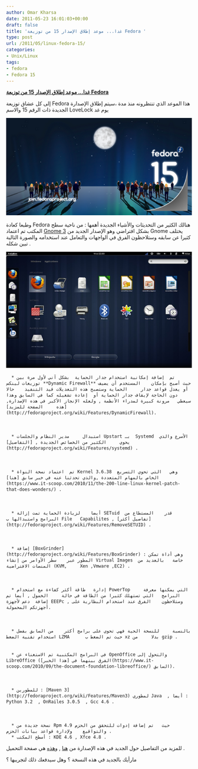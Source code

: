 ```yaml
---
author: Omar Kharsa
date: 2011-05-23 16:01:03+00:00
draft: false
title: 'غدا... موعد إطلاق الإصدار 15 من توزيعة Fedora '
type: post
url: /2011/05/linux-fedora-15/
categories:
- Unix/Linux
tags:
- fedora
- Fedora 15
---
```


**[غدا... موعد إطلاق الإصدار 15 من توزيعة Fedora](https://www.it-scoop.com/2011/05/linux-fedora-15/)**




إلى كل عشاق توزيعة Fedora  هذا الموعد الذي تنتظرونه منذ مدة ،سيتم إطلاق الإصدارة الجديدة ذات الرقم 15 والاسم LoveLock يوم غد




[![](dd.png)
](https://www.it-scoop.com/2011/05/linux-fedora-15/)

وطبعا كعادة Fedora  هنالك الكثير من التحديثات والأشياء الجديدة أهمها :
من 	ناحية سطح المكتب تم اعتماد [Gnome 3](http://fedoraproject.org/wiki/Features/Gnome3) بشكل افتراضي وهو الإصدار 	الجديد من Gnome  يختلف كثيرا 	عن سابقه  وستلاحظون الفرق في الواجهات 	والتعامل عند استخدامه والصورة التالية تبين شكله .

[![](Fedora-15-Linux-GNOME-3.jpg)
](https://www.it-scoop.com/2011/05/linux-fedora-15/)





	  * تم 	إضافة إمكانية استخدام جدار الحماية 	بشكل آني لأول مرة بين توزيعات لينكس **Dynamic Firewall** حيث أصبح بإمكان 	المستخدم أن يضيف أو يعدل قواعد جدار 	الحماية وستصبح هذه التعديلات قيد التنفيذ 	حالا دون الحاجة لإيقاف جدار الحماية أو 	إعادة تشغيله كما في السابق وهذا سيعطي 	مرونة كبيرة لمدراء الأنظمة , ولعله الإنجاز الأكبر في هذه الإصدارة, [هذه 	الصفحة للمزيد](http://fedoraproject.org/wiki/Features/DynamicFirewall).



	  * استبدال 	مدير النظام والجلسات Upstart بـ  Systemd  الأسرع والذي يحوي 	الكثير من الخصائص الجديدة , [التفاصيل](http://fedoraproject.org/wiki/Features/systemd) .



	  * تم 	اعتماد نسخة النواة Kernel 3.6.38  وهي 	التي تحوي التسريع الخاص بالمهام المتعددة ,والذي تحدثنا عنه في خبر سابق [هنا](https://www.it-scoop.com/2010/11/the-200-line-linux-kernel-patch-that-does-wonders/) .



	  * أيضا 	لزيادة الحماية تمت إزالة SETuid  قدر 	المستطاع من البرامج واستبدالها ب File 	Capabilites , [تفاصيل أكثر](http://fedoraproject.org/wiki/Features/RemoveSETUID) .



	  * إضافة [BoxGrinder](http://fedoraproject.org/wiki/Features/BoxGrinder) : وهي أداة تمكن المطور عبر 	سطر الأوامر من إنشاء Virtual Images  خاصة 	بالعديد من المنصات الافتراضية (KVM, 	Xen ,Vmware ,EC2) .



	  * إدارة 	طاقة أكثر كفاءة مع استخدام PowerTop  	التي يمكنها معرفة البرامج 	التي تستهلك كثيرا من الطاقة في حالة 	الخمول , أيضا تم إضافة 	دعم لأجهزة EEEPc , وستلاحظون 	الفرق عند استخدام البطارية على أجهزتكم المحمولة.



	  * بالنسبة 	للنسخة الحية فهي تحوي على برامج أكثر 	من السابق بفضل استخدام تقنية الضغط LZMA 	 حيث تم الضغط ب xz بدلا 	من gzip .


	  * في البرامج المكتبية تم الاستغناء عن OpenOffice والتحول إلى LibreOffice (الفرق بينهما في [هذا الخبر](https://www.it-scoop.com/2010/09/the-document-foundation-libreoffice/) السابق).



	  * للمطورين : [Maven 3](http://fedoraproject.org/wiki/Features/Maven3) لمطوري Java  , أيضا : Python 3.2  , OnRailes 3.0.5  , Gcc 4.6 .



	  * نسخة جديدة من Rpm 4.9 حيث 	تم إضافة إدوات للتحقق من الحزم والتواقيع 	ولإدارة قواعد بيانات الحزم .
	  * أسطح المكتب : KDE 4.6 , Xfce 4.8 .


للمزيد من التفاصيل حول الجديد في هذه الإصدارة من [هنا](http://fedoraproject.org/wiki/Releases/15/FeatureList) , و[هذه](http://fedoraproject.org/en/get-fedora) هي صفحة التحميل .


مارأيك بالجديد في هذه النسخة ؟ وهل سيدفعك ذلك لتجريبها ؟
